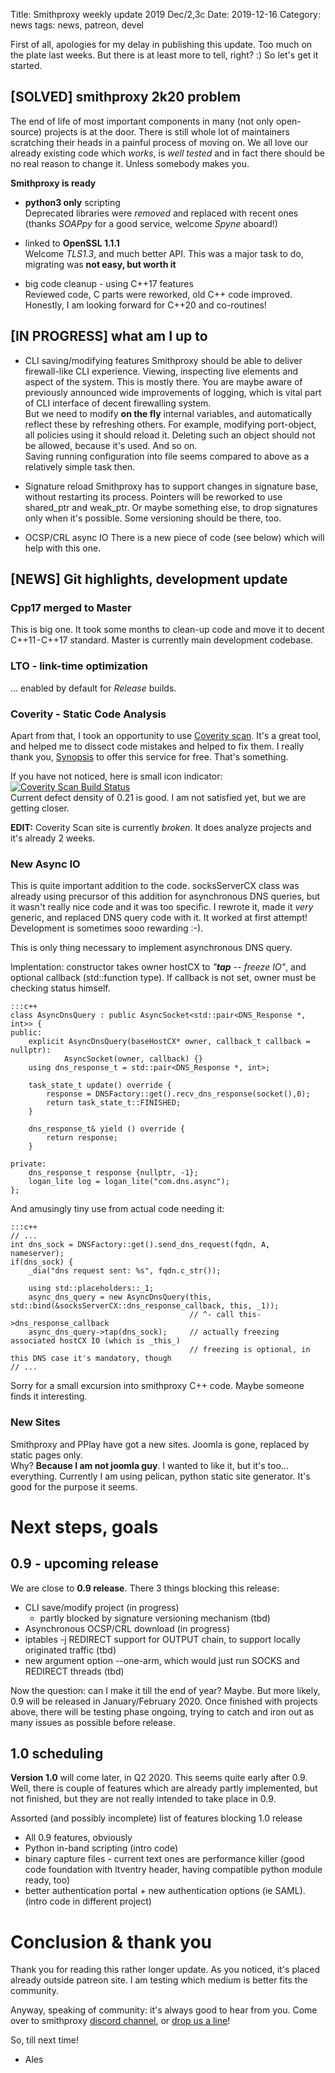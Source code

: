 Title: Smithproxy weekly update 2019 Dec/2,3c
Date: 2019-12-16
Category: news
tags: news, patreon, devel

 
First of all, apologies for my delay in publishing this update. Too much on the plate last weeks. But there is at least more to tell, right? :) So let's get it started.

## [SOLVED] smithproxy 2k20 problem
The end of life of most important components in many (not only open-source) projects is at the door. There is still whole lot of maintainers scratching their heads in a painful process of moving on. We all love our already existing code which *works*, is *well tested* and in fact there should be no real reason to change it. Unless somebody makes you.  

**Smithproxy is ready**

* **python3 only** scripting  
  Deprecated libraries were *removed* and replaced with recent ones (thanks *SOAPpy* for a good service, welcome *Spyne* aboard!)

* linked to **OpenSSL 1.1.1**   
  Welcome *TLS1.3*, and much better API. This was a major task to do, migrating was **not easy, but worth it**   

* big code cleanup - using C++17 features  
  Reviewed code, C parts were reworked, old C++ code improved. Honestly, I am looking forward for C++20 and co-routines!


## [IN PROGRESS] what am I up to

* CLI saving/modifying features
  Smithproxy should be able to deliver firewall-like CLI experience. Viewing, inspecting live elements and aspect of the system. This is mostly there. 
  You are maybe aware of previously announced wide improvements of logging, which is vital part of CLI interface of decent firewalling system.  
  But we need to modify **on the fly** internal variables, and automatically reflect these by refreshing others. For example, modifying port-object, all policies 
  using it should reload it. Deleting such an object should not be allowed, because it's used. And so on.  
  Saving running configuration into file seems compared to above as a relatively simple task then. 
  
* Signature reload
  Smithproxy has to support changes in signature base, without restarting its process. Pointers will be reworked to use shared_ptr and weak_ptr. Or maybe something else, to drop signatures only when it's possible. Some versioning should be there, too.

* OCSP/CRL async IO
  There is a new piece of code (see below) which will help with this one.
  

## [NEWS] Git highlights, development update

### Cpp17 merged to Master
This is big one. It took some months to clean-up code and move it to decent C++11 - C++17 standard. Master is currently main development codebase. 

### LTO - link-time optimization 
... enabled by default for *Release* builds.

### Coverity - Static Code Analysis
Apart from that, I took an opportunity to use [Coverity scan](https://scan.coverity.com/). It's a great tool, and helped me to dissect code mistakes and helped to fix them. I really thank you, [Synopsis](https://www.synopsys.com) to offer this service for free. That's something.  

If you have not noticed, here is small icon indicator:  
<a href="https://scan.coverity.com/projects/smithproxy">
  <img alt="Coverity Scan Build Status"
       src="https://scan.coverity.com/projects/19942/badge.svg"/>
</a>  
Current defect density of 0.21 is good. I am not satisfied yet, but we are getting closer. 

**EDIT:** Coverity Scan site is currently *broken*. It does analyze projects and it's already 2 weeks.

### New Async IO
This is quite important addition to the code. socksServerCX class was already using precursor of this addition for asynchronous DNS queries, but it wasn't really nice code and it was too specific. I rewrote it, made it *very* generic, and replaced DNS query code with it. It worked at first attempt! Development is sometimes sooo rewarding :-).

This is only thing necessary to implement asynchronous DNS query.  

Implentation: constructor takes owner hostCX to *"**tap** -- freeze IO"*, and optional callback (std::function type). If callback is not set, owner must be checking status himself.
```
:::c++
class AsyncDnsQuery : public AsyncSocket<std::pair<DNS_Response *, int>> {
public:
    explicit AsyncDnsQuery(baseHostCX* owner, callback_t callback = nullptr):
            AsyncSocket(owner, callback) {}
    using dns_response_t = std::pair<DNS_Response *, int>;

    task_state_t update() override {
        response = DNSFactory::get().recv_dns_response(socket(),0);
        return task_state_t::FINISHED;
    }

    dns_response_t& yield () override {
        return response;
    }

private:
    dns_response_t response {nullptr, -1};
    logan_lite log = logan_lite("com.dns.async");
};
```
And amusingly tiny use from actual code needing it:

```
:::c++
// ...
int dns_sock = DNSFactory::get().send_dns_request(fqdn, A, nameserver);
if(dns_sock) {
    _dia("dns request sent: %s", fqdn.c_str());

    using std::placeholders::_1;
    async_dns_query = new AsyncDnsQuery(this, std::bind(&socksServerCX::dns_response_callback, this, _1));  
                                        // ^- call this->dns_response_callback
    async_dns_query->tap(dns_sock);     // actually freezing associated hostCX IO (which is _this_)
                                        // freezing is optional, in this DNS case it's mandatory, though
// ...
```

Sorry for a small excursion into smithproxy C++ code. Maybe someone finds it interesting.

### New Sites

Smithproxy and PPlay have got a new sites. Joomla is gone, replaced by static pages only.  
Why? **Because I am not joomla guy**. I wanted to like it, but it's too... everything. Currently I am using pelican, python static site generator. It's good for the purpose it seems.   

  

# Next steps, goals

## 0.9 - upcoming release

We are close to **0.9 release**. There 3 things blocking this release:  

* CLI save/modify project (in progress)
    * partly blocked by signature versioning mechanism (tbd)
* Asynchronous OCSP/CRL download (in progress)
* iptables -j REDIRECT support for OUTPUT chain, to support locally originated traffic (tbd)
* new argument option --one-arm, which would just run SOCKS and REDIRECT threads (tbd)

Now the question: can I make it till the end of year? Maybe. But more likely, 0.9 will be released in January/February 2020. Once finished with projects above, there will be testing phase ongoing, trying to catch and iron out as many issues as possible before release.

## 1.0 scheduling

**Version 1.0** will come later, in Q2 2020. This seems quite early after 0.9. Well, there is couple of features which are already partly implemented, but not finished, but they are not really intended to take place in 0.9.

Assorted (and possibly incomplete) list of features blocking 1.0 release

* All 0.9 features, obviously
* Python in-band scripting (intro code)
* binary capture files - current text ones are performance killer (good code foundation with ltventry header, having compatible python module ready, too)
* better authentication portal + new authentication options (ie SAML). (intro code in different project)
  
  
# Conclusion & thank you
Thank you for reading this rather longer update. As you noticed, it's placed already outside patreon site. I am testing which medium is better fits the community.  

Anyway, speaking of community: it's always good to hear from you. Come over to smithproxy [discord channel](https://discord.gg/vf4Qwwt), or [drop us a line](mailto:support@smithproxy.org)! 

So, till next time!
- Ales
